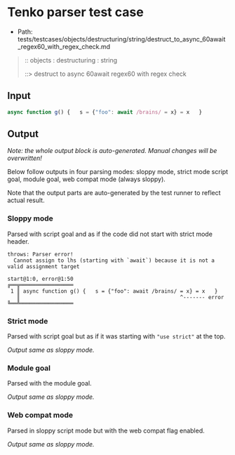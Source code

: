 # Tenko parser test case

- Path: tests/testcases/objects/destructuring/string/destruct_to_async_60await_regex60_with_regex_check.md

> :: objects : destructuring : string
>
> ::> destruct to async 60await regex60 with regex check

## Input


`````js
async function g() {   s = {"foo": await /brains/ = x} = x   }
`````

## Output

_Note: the whole output block is auto-generated. Manual changes will be overwritten!_

Below follow outputs in four parsing modes: sloppy mode, strict mode script goal, module goal, web compat mode (always sloppy).

Note that the output parts are auto-generated by the test runner to reflect actual result.

### Sloppy mode

Parsed with script goal and as if the code did not start with strict mode header.

`````
throws: Parser error!
  Cannot assign to lhs (starting with `await`) because it is not a valid assignment target

start@1:0, error@1:50
╔══╦═════════════════
 1 ║ async function g() {   s = {"foo": await /brains/ = x} = x   }
   ║                                                   ^------- error
╚══╩═════════════════

`````

### Strict mode

Parsed with script goal but as if it was starting with `"use strict"` at the top.

_Output same as sloppy mode._

### Module goal

Parsed with the module goal.

_Output same as sloppy mode._

### Web compat mode

Parsed in sloppy script mode but with the web compat flag enabled.

_Output same as sloppy mode._
